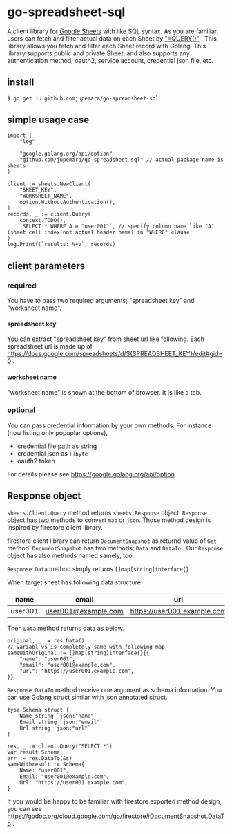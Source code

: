 # go-spreadsheet-sql

A client library for [Google Sheets](https://www.google.com/sheets/about/) with like SQL syntax.
As you are familiar, users can fetch and filter actual data on each Sheet by ["=QUERY()"](https://developers.google.com/chart/interactive/docs/querylanguage) .
This library allows you fetch and filter each Sheet record with Golang.
This library supports public and private Sheet,
and also supports any authentication method; oauth2, service account, credential json file, etc.

## install

```bash
$ go get -u github.comjupemara/go-spreadsheet-sql
```

## simple usage case

```golang
import (
    "log"

	"google.golang.org/api/option"
    "github.com/jupemara/go-spreadsheet-sql" // actual package name is sheets
)

client := sheets.NewClient(
    "SHEET_KEY",
    "WORKSHEET_NAME",
    option.WithoutAuthentication(),
)
records, _ := client.Query(
    context.TODO(),
    `SELECT * WHERE A = "user001"`, // specify column name like "A" (sheet cell index not actual header name) in "WHERE" clause
)
log.Printf(`results: %+v`, records)
```

## client parameters

### required

You have to pass two required arguments; "spreadsheet key" and "worksheet name".

#### spreadsheet key

You can extract "spreadsheet key" from sheet url like following.
Each spreadsheet url is made up of https://docs.google.com/spreadsheets/d/${SPREADSHEET_KEY}/edit#gid=0 .

#### worksheet name

"worksheet name" is shown at the bottom of browser.
It is like a tab.

### optional

You can pass credential information by your own methods. For instance (now listing only popuplar options),

- credential file path as string
- credential json as `[]byte`
- oauth2 token

For details please see https://google.golang.org/api/option .

## Response object

`sheets.Client.Query` method returns `sheets.Response` object.
`Response` object has two methods to convert `map` or `json`.
Those method design is inspired by firestore client library.

firestore client library can return `DocumentSnapshot` as returnd value of `Get` method.
`DocumentSnapshot` has two methods; `Data` and `DataTo` .
Our `Response` object has also methods named samely, too.

`Response.Data` method simply returns `[]map[string]interface{}`.

When target sheet has following data structure.

| name    | email               | url                         |
|---------|---------------------|-----------------------------|
| user001 | user001@example.com | https://user001.example.com |

Then `Data` method returns data as below.

```golang
original, _ := res.Data()
// variabl vs is completely same with following map
sameWithOriginal := []map[string]interface{}{{
    "name": "user001",
    "email": "user001@example.com",
    "url": "https://user001.example.com",
}}
```

`Response.DataTo` method receive one argument as schema information.
You can use Golang struct similar with json annotated struct.

```golang
type Schema struct {
    Name string `json:"name"`
    Email string `json:"email"`
    Url string `json:"url"`
} 

res, _ := client.Query("SELECT *")
var result Schema
err := res.DataTo(&s)
sameWithresult := Schema{
    Name: "user001",
    Email: "user001@example.com",
    Url: "https://user001.example.com",
}
```

If you would be happy to be familiar with firestore exported method design, you can see https://godoc.org/cloud.google.com/go/firestore#DocumentSnapshot.DataTo .